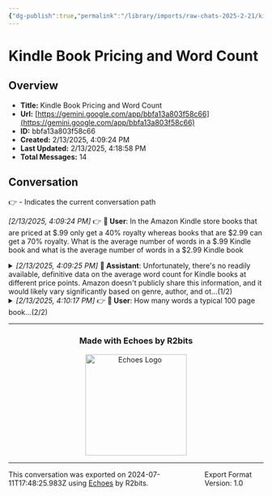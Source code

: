 ```yaml
---
{"dg-publish":true,"permalink":"/library/imports/raw-chats-2025-2-21/kindle-book-pricing-and-word-count/"}
---
```


# Kindle Book Pricing and Word Count

## Overview
- **Title:** Kindle Book Pricing and Word Count 
- **Url:** [https://gemini.google.com/app/bbfa13a803f58c66](https://gemini.google.com/app/bbfa13a803f58c66)
- **ID:** bbfa13a803f58c66
- **Created:** 2/13/2025, 4:09:24 PM
- **Last Updated:** 2/13/2025, 4:18:58 PM
- **Total Messages:** 14

## Conversation
👉 - Indicates the current conversation path

<i>[2/13/2025, 4:09:24 PM]</i> 👉 <b>👤 User</b>: In the Amazon Kindle store books that are priced at $.99 only get a 40% royalty whereas books that are $2.99 can get a 70% royalty. What is the average number of words in a $.99 Kindle book and what is the average number of words in a $2.99 Kindle book<br>

<details style="margin-left: 0px">
<summary><i>[2/13/2025, 4:09:25 PM]</i> <b>🤖 Assistant</b>: Unfortunately, there's no readily available, definitive data on the average word count for Kindle books at different price points. Amazon doesn't publicly share this information, and it would likely vary significantly based on genre, author, and ot...(1/2)</summary>

---

<i>[2/13/2025, 4:09:25 PM]</i> <b>🤖 Assistant</b>: 

Unfortunately, there's no readily available, definitive data on the average word count for Kindle books at different price points. Amazon doesn't publicly share this information, and it would likely vary significantly based on genre, author, and other factors. 

However, we can make some educated guesses based on industry standards and common practices:

* **$.99 Books:** These are often shorter works, such as short stories, novellas, or even shorter non-fiction pieces. It's plausible that the average word count for a $.99 book might fall somewhere between 5,000 and 20,000 words. 
* **$2.99 Books:** This price point is more common for novels and longer non-fiction works. The average word count here could range from 40,000 to 80,000 words or more.

Keep in mind that these are just estimates. Some authors might price longer works at $.99 for promotional purposes, while others might price shorter works at $2.99 if they are in a high-demand niche or have a strong author brand.

Ultimately, the word count of a Kindle book is just one factor that influences its price. Authors also consider things like the quality of the writing, the cover design, and the overall value they are offering to readers.
<br>

---

</details>

<details style="margin-left: 0px">
<summary><i>[2/13/2025, 4:10:17 PM]</i> 👉 <b>👤 User</b>: How many words a typical 100 page book...(2/2)</summary>

---

<i>[2/13/2025, 4:10:17 PM]</i> 👉 <b>👤 User</b>: How many words a typical 100 page book<br>

<details style="margin-left: 23px">
<summary><i>[2/13/2025, 4:10:18 PM]</i> <b>🤖 Assistant</b>: It's tricky to give an exact number, as it depends on factors like font size, spacing, and page size. However, a common estimate is around 250-300 words per page. So, a 100-page book would likely have somewhere between 25,000 and 30,000 words....(1/2)</summary>

---

<i>[2/13/2025, 4:10:18 PM]</i> <b>🤖 Assistant</b>: 

It's tricky to give an exact number, as it depends on factors like font size, spacing, and page size. However, a common estimate is around 250-300 words per page. So, a 100-page book would likely have somewhere between 25,000 and 30,000 words.
<br>

---

</details>

<details style="margin-left: 23px">
<summary><i>[2/13/2025, 4:12:19 PM]</i> 👉 <b>👤 User</b>: Did Amazon publish any reasons for stopping Kindle Vella?...(2/2)</summary>

---

<i>[2/13/2025, 4:12:19 PM]</i> 👉 <b>👤 User</b>: Did Amazon publish any reasons for stopping Kindle Vella?<br>

<details style="margin-left: 46px">
<summary><i>[2/13/2025, 4:12:20 PM]</i> <b>🤖 Assistant</b>: Amazon hasn't released a detailed, official statement explaining all the reasons behind shutting down Kindle Vella. However, they have indicated that the platform "hasn't caught on as they'd hoped." ...(1/2)</summary>

---

<i>[2/13/2025, 4:12:20 PM]</i> <b>🤖 Assistant</b>: 

Amazon hasn't released a detailed, official statement explaining all the reasons behind shutting down Kindle Vella. However, they have indicated that the platform "hasn't caught on as they'd hoped." 

This suggests that Kindle Vella likely didn't achieve the level of engagement and popularity that Amazon anticipated. Some possible contributing factors could include:

* **Limited audience:** Serialized fiction might not have resonated with a broad enough audience on Kindle.
* **Competition:** Other platforms and formats for serialized stories might have proven more successful.
* **Monetization challenges:** The token-based system might have been confusing or unappealing to readers, limiting author earnings.
* **Discovery issues:** Readers might have struggled to find and discover new stories on the platform.

While these are just potential reasons, it's clear that Kindle Vella didn't meet Amazon's expectations for growth and adoption. The closure reflects the challenges of launching and maintaining a new platform in the competitive digital publishing landscape.
<br>

---

</details>

<details style="margin-left: 46px">
<summary><i>[2/13/2025, 4:13:21 PM]</i> 👉 <b>👤 User</b>: With so many authors, releasing multiple books series, which are essentially serialized fiction what was the point of Kendall Vela?...(2/2)</summary>

---

<i>[2/13/2025, 4:13:21 PM]</i> 👉 <b>👤 User</b>: With so many authors, releasing multiple books series, which are essentially serialized fiction what was the point of Kendall Vela?<br>

<details style="margin-left: 69px">
<summary><i>[2/13/2025, 4:13:22 PM]</i> <b>🤖 Assistant</b>: You're hitting on a really interesting point! It does seem a bit puzzling that Amazon launched Kindle Vella when authors were already successfully publishing serialized fiction in other ways. Here's a breakdown of some potential reasons why Amazon ...(1/2)</summary>

---

<i>[2/13/2025, 4:13:22 PM]</i> <b>🤖 Assistant</b>: 

You're hitting on a really interesting point! It does seem a bit puzzling that Amazon launched Kindle Vella when authors were already successfully publishing serialized fiction in other ways. Here's a breakdown of some potential reasons why Amazon might have thought Kindle Vella was a good idea, and why it ultimately didn't work out:

**What Amazon Might Have Been Aiming For:**

* **A Dedicated Platform:** Amazon likely wanted to create a dedicated space for serialized fiction, separate from their main Kindle store. This could have been an attempt to capture a specific audience interested in this format.
* **New Revenue Streams:** The token-based system was a way to potentially generate new revenue beyond traditional book sales.
* **Content Control:** By having a separate platform, Amazon could have had more control over the presentation and promotion of serialized stories.
* **Innovation:** Amazon is always experimenting with new ideas and formats. Kindle Vella could have been seen as an innovative way to engage readers and authors.

**Why It Didn't Work:**

* **Competition:** As you pointed out, authors were already successfully serializing their work through Kindle Direct Publishing (KDP) and other platforms like Wattpad. Kindle Vella had a hard time competing with these established options.
* **Format Limitations:** The episode-based format might have felt restrictive to some authors, and the token system could have been confusing or off-putting to readers.
* **Lack of Discoverability:** It seems like Kindle Vella struggled with discoverability. Readers might have had a hard time finding new stories on the platform.
* **Marketing Challenges:** Amazon might not have effectively marketed Kindle Vella to its target audience.

**In essence, Kindle Vella might have been a case of Amazon trying to reinvent the wheel.** They had a successful system for serialized fiction through KDP, and Kindle Vella ultimately didn't offer enough unique value to attract a significant audience.

It's a good reminder that even giants like Amazon can have projects that don't quite hit the mark!
<br>

---

</details>

<details style="margin-left: 69px">
<summary><i>[2/13/2025, 4:14:37 PM]</i> 👉 <b>👤 User</b>: Provide more detail and a link to Wattpad and provide me any other platforms where one can sell digital media...(2/2)</summary>

---

<i>[2/13/2025, 4:14:37 PM]</i> 👉 <b>👤 User</b>: Provide more detail and a link to Wattpad and provide me any other platforms where one can sell digital media<br>

<details style="margin-left: 92px">
<summary><i>[2/13/2025, 4:14:38 PM]</i> <b>🤖 Assistant</b>: You're right to ask for more detail! Let's dive deeper into Wattpad and other platforms for selling digital media....(1/2)</summary>

---

<i>[2/13/2025, 4:14:38 PM]</i> <b>🤖 Assistant</b>: 

You're right to ask for more detail! Let's dive deeper into Wattpad and other platforms for selling digital media.

**Wattpad:**

Wattpad is a social storytelling platform where users can read and write stories, poems, and other literary works. It's particularly popular among young adults and features a wide range of genres, including fan fiction, romance, and science fiction. While Wattpad itself doesn't directly sell digital media in the same way as a store, it offers several avenues for creators to monetize their work:

* **Wattpad Paid Stories:** This program allows select writers to offer their stories behind a paywall. Readers purchase "Coins" to unlock chapters.
* **Wattpad Premium:** Readers can subscribe to Wattpad Premium for an ad-free experience and access to bonus Coins.
* **Brand Partnerships:** Popular Wattpad writers can collaborate with brands on sponsored content and promotions.
* **Book Deals:** Many Wattpad stories have been picked up by traditional publishers for print publication.
* **Adaptations:** Some Wattpad stories have been adapted into movies and TV shows.

Here's a link to Wattpad: [https://www.wattpad.com/](https://www.wattpad.com/)

**Other Platforms for Selling Digital Media:**

Beyond Wattpad and the traditional ebook stores, here are some other platforms where creators can sell various forms of digital media:

**Ebooks and Written Content:**

* **Amazon Kindle Direct Publishing (KDP):** As mentioned before, KDP remains a dominant force in ebook sales. Authors can self-publish and earn royalties on their work.
* **Apple Books:** Apple's ebook store is another major player, particularly for readers within the Apple ecosystem.
* **Barnes & Noble Press:** B&N's self-publishing platform allows authors to reach their customer base.
* **Kobo Writing Life:** Kobo's platform is popular internationally and offers various tools for authors.
* **Gumroad:** This platform allows creators to sell a wide range of digital products, including ebooks, courses, and other downloadable content. It's very user-friendly for direct sales.
* **Payhip:** Similar to Gumroad, Payhip facilitates direct sales of digital products with built-in marketing tools.

**Audiobooks:**

* **ACX (Amazon's Audiobook Creation Exchange):** This is a popular platform for creating and distributing audiobooks, often linked to KDP.
* **Audible:** Amazon's audiobook store is the largest in the market.
* **Apple Books:** Apple also sells audiobooks.
* **Kobo:** Kobo offers audiobooks as well.

**Music:**

* **Bandcamp:** This platform is popular with independent musicians and allows them to sell their music directly to fans.
* **SoundCloud:** While known for streaming, SoundCloud also allows some creators to sell their music.
* **iTunes:** Apple's music store remains a significant platform for music sales.

**Video:**

* **Vimeo:** Vimeo offers tools for creators to sell their videos and video content.
* **YouTube:** While primarily a platform for free content, YouTube also allows creators to offer memberships and sell digital products.
* **Teachable/Thinkific/Podia:** These are platforms designed for selling online courses and digital educational content.

**Other Digital Products:**

* **Etsy:** While known for physical goods, Etsy also has a thriving market for digital downloads like printables, templates, and design assets.
* **Creative Market:** This platform focuses on design assets, fonts, and other creative tools.

This list is not exhaustive, but it provides a good overview of the many platforms available for selling digital media. The best platform for a creator will depend on the type of media they are selling and their target audience.
<br>

---

</details>

<details style="margin-left: 92px">
<summary><i>[2/13/2025, 4:17:52 PM]</i> 👉 <b>👤 User</b>: If I made a Kindle book and used their ISBN, can I upload the same materials to Barnes & Noble and let them publish it on their system and have them put their ISBN on it...(2/2)</summary>

---

<i>[2/13/2025, 4:17:52 PM]</i> 👉 <b>👤 User</b>: If I made a Kindle book and used their ISBN, can I upload the same materials to Barnes & Noble and let them publish it on their system and have them put their ISBN on it<br>

<details style="margin-left: 115px">
<summary><i>[2/13/2025, 4:17:53 PM]</i> <b>🤖 Assistant</b>: This is a great question that gets at the heart of how ISBNs work! Here's the breakdown:...(1/2)</summary>

---

<i>[2/13/2025, 4:17:53 PM]</i> <b>🤖 Assistant</b>: 

This is a great question that gets at the heart of how ISBNs work! Here's the breakdown:

**You cannot use the same ISBN for your book on both Amazon and Barnes & Noble.**

Here's why:

* **ISBNs are unique identifiers:** An ISBN (International Standard Book Number) is like a fingerprint for a specific edition of a book. It identifies the book's format, edition, and publisher.
* **Each publisher assigns ISBNs:** When you publish a book through a platform like Amazon KDP, they typically provide you with an ISBN. This ISBN is associated with *their* publishing of your book.
* **Barnes & Noble needs its own ISBN:** If you want to publish the same book on Barnes & Noble, they will require you to use a *different* ISBN. This is because Barnes & Noble is a separate publisher, and they need to have their own unique identifier for your book within their system.

**Think of it like this:**

Imagine you have a recipe for chocolate chip cookies. You publish that recipe on your own website with a unique recipe ID. Now, if your friend wants to publish the *same* recipe on their cooking blog, they can't use your recipe ID. They need to create their own ID for their version of the recipe.

**What you can do:**

* **Get your own ISBN:** If you plan to publish your book on multiple platforms, it's generally recommended to purchase your own block of ISBNs. This gives you more control and flexibility.
* **Use different ISBNs for each platform:** When you upload your book to Amazon, you'll use one ISBN. When you upload it to Barnes & Noble, you'll use a different ISBN.

**Key takeaway:** Each publisher needs to have its own unique identifier (ISBN) for your book within its system.
<br>

---

</details>

<details style="margin-left: 115px">
<summary><i>[2/13/2025, 4:18:57 PM]</i> 👉 <b>👤 User</b>: I have my own ISBN for the paperback, but I didn’t see any point in getting the ISBN for the Kindle format that’s only gonna be used on Amazon anyway, but if I took the exact same materials and uploaded it to Barnes & Noble like it was its own differ...(2/2)</summary>

---

<i>[2/13/2025, 4:18:57 PM]</i> 👉 <b>👤 User</b>: I have my own ISBN for the paperback, but I didn’t see any point in getting the ISBN for the Kindle format that’s only gonna be used on Amazon anyway, but if I took the exact same materials and uploaded it to Barnes & Noble like it was its own different book and they assigned their ISBN to it wouldn’t that work?<br>
<i>[2/13/2025, 4:18:58 PM]</i> 👉 <b>🤖 Assistant</b>: 

You're thinking creatively, and it's a good question to explore the nuances of ISBNs. While your approach *might* technically "work" in the sense that Barnes & Noble *could* assign an ISBN to your ebook even if it's identical content to your Kindle version, it's generally **not recommended and could potentially lead to problems.**

Here's why:

1. **ISBNs and Editions:** ISBNs aren't just tied to the *content* of a book; they're tied to the *specific edition* and *format*. Even if the text is identical, the Kindle version and a Barnes & Noble ebook version are technically different editions due to the platform and formatting. Using a different ISBN on Barnes & Noble acknowledges this difference.
2. **Retailer Confusion:** If a book with the same content exists on Amazon with one ISBN and on Barnes & Noble with a *different* ISBN (assigned by B&N), it creates a confusing situation for readers and retailers. It can make it harder to track sales, reviews, and other metadata. While the content might be the same, the systems treat them as distinct products.
3. **Potential for Duplicates:** If Barnes & Noble assigns an ISBN to your ebook, and you later decide to formally publish through them with your own ISBN, you'll effectively have *two* listings for the same book (one with their ISBN and one with yours). This is messy and unprofessional.
4. **Royalties and Reporting:** If you're using Barnes & Noble's ISBN, they will be the publisher of record for that edition. This could potentially complicate royalty tracking and reporting, especially if you later decide to formally publish with them.

**Best Practice:**

The cleanest and most professional approach is to treat each edition and format (even if the content is identical) as a separate publication and assign a unique ISBN to each. While it might seem redundant for a Kindle-only ebook, if you have any plans to expand distribution, having your own ISBNs gives you more control and avoids potential complications down the road.

**In short:** While technically you *might* be able to get away with it, it's not a best practice. Using separate ISBNs is the standard and recommended way to manage different editions and formats of your book.
<br>

---

</details>

---

</details>

---

</details>

---

</details>

---

</details>

---

</details>

---

<div align="center">

### Made with Echoes by R2bits

<a href="https://echoes.r2bits.com">
  <img src="https://images.squarespace-cdn.com/content/v1/6493af4741c13939d335f0b8/18b27467-2da2-43b7-8d44-234bccf4f462/MINI_ECHOES_LOGO_NORMAL_WHITE_TEXT_SMALL-05-14+%281%29.png?format=300w" alt="Echoes Logo" width="200"/>
</a>

</div>

---

<div style="display: flex; justify-content: space-between;">
  <span>This conversation was exported on 2024-07-11T17:48:25.983Z using <a href="https://echoes.r2bits.com">Echoes</a> by R2bits.</span>
  <span>Export Format Version: 1.0</span>
</div>
